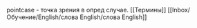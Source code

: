 pointcase - точка зрения в опред случае.
[[Термины]] [[Inbox/Обучение/English/слова English/слова English]]